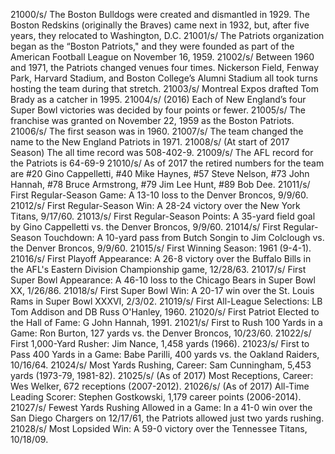 21000/s/ The Boston Bulldogs were created and dismantled in 1929. The Boston Redskins (originally the Braves) came next in 1932, but, after five years, they relocated to Washington, D.C.
21001/s/ The Patriots organization began as the “Boston Patriots," and they were founded as part of the American Football League on November 16, 1959.
21002/s/ Between 1960 and 1971, the Patriots changed venues four times. Nickerson Field, Fenway Park, Harvard Stadium, and Boston College’s Alumni Stadium all took turns hosting the team during that stretch.
21003/s/ Montreal Expos drafted Tom Brady as a catcher in 1995. 
21004/s/ (2016) Each of New England’s four Super Bowl victories was decided by four points or fewer.
21005/s/ The franchise was granted on November 22, 1959 as the Boston Patriots.
21006/s/ The first season was in 1960.
21007/s/ The team changed the name to the New England Patriots in 1971.
21008/s/ (At start of 2017 Season) The all time record was 508-402-9.
21009/s/ The AFL record for the Patriots is 64-69-9
21010/s/ As of 2017 the retired numbers for the team are #20 Gino Cappelletti, #40 Mike Haynes, #57 Steve Nelson, #73 John Hannah, #78 Bruce Armstrong, #79 Jim Lee Hunt, #89 Bob Dee.
21011/s/ First Regular-Season Game: A 13-10 loss to the Denver Broncos, 9/9/60.
21012/s/ First Regular-Season Win: A 28-24 victory over the New York Titans, 9/17/60.
21013/s/ First Regular-Season Points: A 35-yard field goal by Gino Cappelletti vs. the Denver Broncos, 9/9/60.
21014/s/ First Regular-Season Touchdown: A 10-yard pass from Butch Songin to Jim Colclough vs. the Denver Broncos, 9/9/60.
21015/s/ First Winning Season: 1961 (9-4-1).
21016/s/ First Playoff Appearance: A 26-8 victory over the Buffalo Bills in the AFL's Eastern Division Championship game, 12/28/63.
21017/s/ First Super Bowl Appearance: A 46-10 loss to the Chicago Bears in Super Bowl XX, 1/26/86.
21018/s/ First Super Bowl Win: A 20-17 win over the St. Louis Rams in Super Bowl XXXVI, 2/3/02.
21019/s/ First All-League Selections: LB Tom Addison and DB Russ O'Hanley, 1960.
21020/s/ First Patriot Elected to the Hall of Fame: G John Hannah, 1991.
21021/s/ First to Rush 100 Yards in a Game: Ron Burton, 127 yards vs. the Denver Broncos, 10/23/60.
21022/s/ First 1,000-Yard Rusher: Jim Nance, 1,458 yards (1966).
21023/s/ First to Pass 400 Yards in a Game: Babe Parilli, 400 yards vs. the Oakland Raiders, 10/16/64.
21024/s/ Most Yards Rushing, Career: Sam Cunningham, 5,453 yards (1973-79, 1981-82).
21025/s/ (As of 2017) Most Receptions, Career: Wes Welker, 672 receptions (2007-2012).
21026/s/ (As of 2017) All-Time Leading Scorer: Stephen Gostkowski, 1,179 career points (2006-2014).
21027/s/ Fewest Yards Rushing Allowed in a Game: In a 41-0 win over the San Diego Chargers on 12/17/61, the Patriots allowed just two yards rushing.
21028/s/ Most Lopsided Win: A 59-0 victory over the Tennessee Titans, 10/18/09.